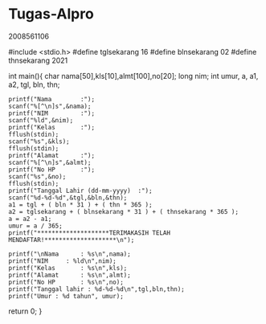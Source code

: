 # Tugas-Alpro
2008561106

#include <stdio.h>
#define tglsekarang 16
#define blnsekarang 02
#define thnsekarang 2021

int main(){
	char nama[50],kls[10],almt[100],no[20];
	long nim; 
	int  umur, a, a1, a2, tgl, bln, thn;
    
    printf("Nama 		:");
    scanf("%[^\n]s",&nama);
	printf("NIM  		:");
	scanf("%ld",&nim);
	printf("Kelas		:");
	fflush(stdin);
	scanf("%s",&kls);
	fflush(stdin);
	printf("Alamat		:");
	scanf("%[^\n]s",&almt);
	printf("No HP 		:");
	scanf("%s",&no);
	fflush(stdin);
	printf("Tanggal Lahir (dd-mm-yyyy)	:");
	scanf("%d-%d-%d",&tgl,&bln,&thn); 
	a1 = tgl + ( bln * 31 ) + ( thn * 365 );
	a2 = tglsekarang + ( blnsekarang * 31 ) + ( thnsekarang * 365 );
	a = a2 - a1;
	umur = a / 365;
	printf("********************TERIMAKASIH TELAH MENDAFTAR!********************\n");
	
	printf("\nNama		: %s\n",nama);
	printf("NIM		: %ld\n",nim);
	printf("Kelas		: %s\n",kls);
	printf("Alamat		: %s\n",almt);
	printf("No HP		: %s\n",no);
	printf("Tanggal lahir : %d-%d-%d\n",tgl,bln,thn);
	printf("Umur : %d tahun", umur);
return 0;
}

